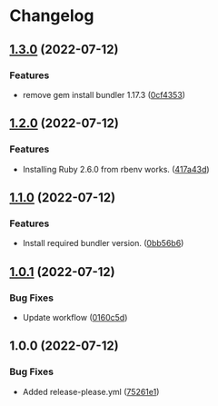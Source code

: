 # Changelog

## [1.3.0](https://github.com/afreestone/brew-update/compare/v1.2.0...v1.3.0) (2022-07-12)


### Features

* remove gem install bundler 1.17.3 ([0cf4353](https://github.com/afreestone/brew-update/commit/0cf4353bbec83d0efcaaef4727638e2ade6cb7e3))

## [1.2.0](https://github.com/afreestone/brew-update/compare/v1.1.0...v1.2.0) (2022-07-12)


### Features

* Installing Ruby 2.6.0 from rbenv works. ([417a43d](https://github.com/afreestone/brew-update/commit/417a43d3277a8eef45ccb4cd2c63645d06466d48))

## [1.1.0](https://github.com/afreestone/brew-update/compare/v1.0.1...v1.1.0) (2022-07-12)


### Features

* Install required bundler version. ([0bb56b6](https://github.com/afreestone/brew-update/commit/0bb56b65f9f28c48f205ae635d05912eeec96442))

## [1.0.1](https://github.com/afreestone/brew-update/compare/v1.0.0...v1.0.1) (2022-07-12)


### Bug Fixes

* Update workflow ([0160c5d](https://github.com/afreestone/brew-update/commit/0160c5de7b7b8f80f4ee2996202c71fd59d17bb2))

## 1.0.0 (2022-07-12)


### Bug Fixes

* Added release-please.yml ([75261e1](https://github.com/afreestone/brew-update/commit/75261e1921441582e8eb9e4d5d69e7014e097506))
